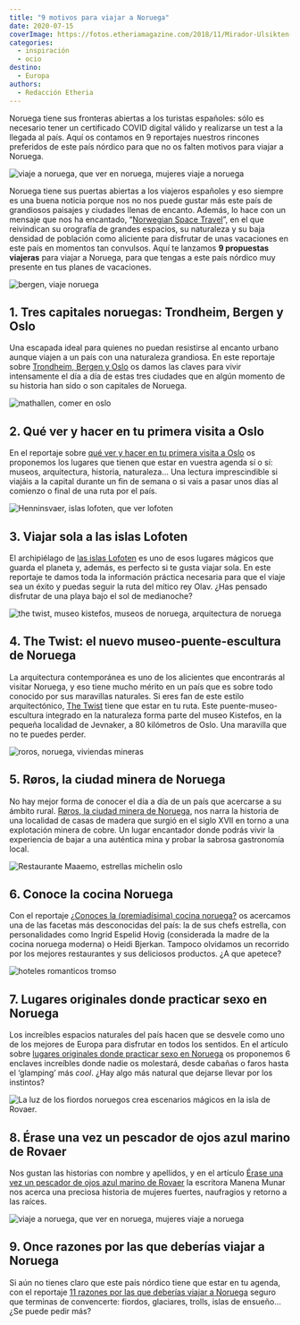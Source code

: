 ```yaml
---
title: "9 motivos para viajar a Noruega"
date: 2020-07-15
coverImage: https://fotos.etheriamagazine.com/2018/11/Mirador-Ulsikten-Noruega-Etheria-3-e1640169355273.jpg
categories: 
  - inspiración
  - ocio
destino: 
  - Europa
authors: 
  - Redacción Etheria
---
```


Noruega tiene sus fronteras abiertas a los turistas españoles: sólo es necesario tener un certificado COVID digital válido y realizarse un test a la llegada al país. Aquí os contamos en 9 reportajes nuestros rincones preferidos de este país nórdico para que no os falten motivos para viajar a Noruega.

![viaje a noruega, que ver en noruega, mujeres viaje a noruega](https://fotos.etheriamagazine.com/2018/11/Briksdalsbreen-Noruega-Etheria-5.jpg "Naturaleza en estado puro en el glaciar de Briksdalsbreen.")

Noruega tiene sus puertas abiertas a los viajeros españoles y eso siempre es una buena 
noticia porque nos no nos puede gustar más este país de grandiosos paisajes y ciudades 
llenas de encanto. Además, lo hace con un mensaje que nos ha encantado, “[Norwegian 
Space Travel](https://www.visitnorway.com/plan-your-trip/norwegian-space-travel/)”, en 
el que reivindican su orografía de grandes espacios, su naturaleza y su baja densidad de 
población como aliciente para disfrutar de unas vacaciones en este país en momentos tan 
convulsos. Aquí te lanzamos **9 propuestas viajeras** para viajar a Noruega, para que 
tengas a este país nórdico muy presente en tus planes de vacaciones. 

![bergen, viaje noruega](https://fotos.etheriamagazine.com/2020/01/Noruega-Bergen-Bryggen.jpg "Bergen, una de las ciudades más bonitas de Noruega. © M.P.")

## 1\. Tres capitales noruegas: Trondheim, Bergen y Oslo

Una escapada ideal para quienes no puedan resistirse al encanto urbano aunque viajen a 
un país con una naturaleza grandiosa. En este reportaje sobre [Trondheim, Bergen y 
Oslo](https://etheriamagazine.com/2020/01/24/que-ver-en-noruega-trondheim-bergen-y-oslo/) 
os damos las claves para vivir intensamente el día a día de estas tres ciudades que en 
algún momento de su historia han sido o son capitales de Noruega. 

![mathallen, comer en oslo](https://fotos.etheriamagazine.com/2020/01/mercado-oslo-Mathallen.jpg "Mathallen es un mercado gastronómico de Oslo donde probar la cocina local. © CH/ Visit Norway")

## 2\. Qué ver y hacer en tu primera visita a Oslo

En el reportaje sobre [qué ver y hacer en tu primera visita a 
Oslo](https://etheriamagazine.com/2020/01/24/viajes-con-amigas-que-ver-y-hacer-en-oslo/) 
os proponemos los lugares que tienen que estar en vuestra agenda sí o sí: museos, 
arquitectura, historia, naturaleza… Una lectura imprescindible si viajáis a la capital 
durante un fin de semana o si vais a pasar unos días al comienzo o final de una ruta por 
el país. 

![Henninsvaer, islas lofoten, que ver lofoten](https://fotos.etheriamagazine.com/2019/11/viaje-mujeres-lofoten-Henninsvaer.jpg "Bucólica imagen de Henninsvaer, en las islas Lofoten.")

## 3\. Viajar sola a las islas Lofoten

El archipiélago de [las islas 
Lofoten](https://etheriamagazine.com/2019/11/12/viajar-sola-islas-lofoten-noruega-ruta-del-rey-olav/) 
es uno de esos lugares mágicos que guarda el planeta y, además, es perfecto si te gusta 
viajar sola. En este reportaje te damos toda la información práctica necesaria para que 
el viaje sea un éxito y puedas seguir la ruta del mítico rey Olav. ¿Has pensado 
disfrutar de una playa bajo el sol de medianoche? 

![the twist, museo kistefos, museos de noruega, arquitectura de noruega](https://fotos.etheriamagazine.com/2019/10/noruega-the-twist-museo-kistefos-mujeres.jpg "La nueva maravilla arquitectónica de Noruega se llama The Twist. © Lauriang Hinitoiu/Kistefos Museum")

## 4\. The Twist: el nuevo museo-puente-escultura de Noruega

La arquitectura contemporánea es uno de los alicientes que encontrarás al visitar 
Noruega, y eso tiene mucho mérito en un país que es sobre todo conocido por sus 
maravillas naturales. Si eres fan de este estilo arquitectónico, [The 
Twist](https://etheriamagazine.com/2019/10/03/the-twist-museo-puente-escultura-noruega-viajes-arte/) 
tiene que estar en tu ruta. Este puente-museo-escultura integrado en la naturaleza forma 
parte del museo Kistefos, en la pequeña localidad de Jevnaker, a 80 kilómetros de Oslo. 
Una maravilla que no te puedes perder. 

![roros, noruega, viviendas mineras](https://fotos.etheriamagazine.com/2019/05/Roros-noruega-casas-trabajadores-calle-sleggveien.jpg "Casas de los mineros de la calle Sleggveien. © Menchu Redondo")

## 5\. Røros, la ciudad minera de Noruega

No hay mejor forma de conocer el día a día de un país que acercarse a su ámbito rural. [Røros, 
la ciudad minera de 
Noruega](https://etheriamagazine.com/2019/06/06/viaje-arquitectura-noruega-roros/), nos 
narra la historia de una localidad de casas de madera que surgió en el siglo XVII en 
torno a una explotación minera de cobre. Un lugar encantador donde podrás vivir la 
experiencia de bajar a una auténtica mina y probar la sabrosa gastronomía local. 

![Restaurante Maaemo, estrellas michelin oslo](https://fotos.etheriamagazine.com/2019/03/Restaurante-Maaemo.jpg "Restaurante Maaemo. ©VisitOslo/ Anders Husa -andershusa.com")

## 6\. Conoce la cocina Noruega

Con el reportaje [¿Conoces la (premiadísima) cocina 
noruega?](https://etheriamagazine.com/2019/03/28/mujeres-gastronomia-y-que-comer-en-noruega%e2%80%a8/) 
os acercamos una de las facetas más desconocidas del país: la de sus chefs estrella, con 
personalidades como Ingrid Espelid Hovig (considerada la madre de la cocina noruega 
moderna) o Heidi Bjerkan. Tampoco olvidamos un recorrido por los mejores restaurantes y 
sus deliciosos productos. ¿A que apetece? 

![hoteles romanticos tromso](https://fotos.etheriamagazine.com/2019/02/noruega-hoteles-romanticos-Tromso.jpg "Relajación en el bote Vulkana, en Tromsø. © CH - Visitnorway.com")

## 7\. Lugares originales donde practicar sexo en Noruega

Los increíbles espacios naturales del país hacen que se desvele como uno de los mejores 
de Europa para disfrutar en todos los sentidos. En el artículo sobre [lugares originales 
donde practicar sexo en 
Noruega](https://etheriamagazine.com/2019/02/16/hoteles-romanticos-noruega/) os 
proponemos 6 enclaves increíbles donde nadie os molestará, desde cabañas o faros hasta 
el ‘glamping’ más _cool_. ¿Hay algo más natural que dejarse llevar por los instintos? 

![](https://fotos.etheriamagazine.com/2018/06/5-Rovaer-Noruega.jpg "La luz de los fiordos noruegos crea escenarios mágicos en la isla de Rovaer.")

## 8\. Érase una vez un pescador de ojos azul marino de Rovaer

Nos gustan las historias con nombre y apellidos, y en el artículo [Érase una vez un 
pescador de ojos azul marino de 
Rovaer](https://etheriamagazine.com/2018/06/04/historia-de-ingrid-de-isla-rovaer-mujeres-viajeras/) 
la escritora Manena Munar nos acerca una preciosa historia de mujeres fuertes, 
naufragios y retorno a las raíces. 

![viaje a noruega, que ver en noruega, mujeres viaje a noruega](https://fotos.etheriamagazine.com/2018/11/Mirador-Ulsikten-Noruega-Etheria-3.jpg "Impresionantes vistas desde el mirador de Ulsikten. © Felix Lorenzo")

## 9\. Once razones por las que deberías viajar a Noruega

Si aún no tienes claro que este país nórdico tiene que estar en tu agenda, con el 
reportaje [11 razones por las que deberías viajar a 
Noruega](https://etheriamagazine.com/2018/12/13/razones-para-viajar-a-noruega/) seguro 
que terminas de convencerte: fiordos, glaciares, trolls, islas de ensueño… ¿Se puede 
pedir más?
